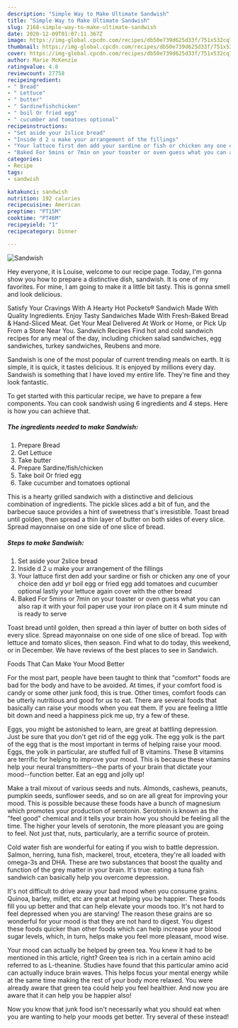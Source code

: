 ```yaml
---
description: "Simple Way to Make Ultimate Sandwish"
title: "Simple Way to Make Ultimate Sandwish"
slug: 2168-simple-way-to-make-ultimate-sandwish
date: 2020-12-09T01:07:11.367Z
image: https://img-global.cpcdn.com/recipes/db50e739d625d33f/751x532cq70/sandwish-recipe-main-photo.jpg
thumbnail: https://img-global.cpcdn.com/recipes/db50e739d625d33f/751x532cq70/sandwish-recipe-main-photo.jpg
cover: https://img-global.cpcdn.com/recipes/db50e739d625d33f/751x532cq70/sandwish-recipe-main-photo.jpg
author: Marie McKenzie
ratingvalue: 4.8
reviewcount: 27758
recipeingredient:
- " Bread"
- " Lettuce"
- " butter"
- " Sardinefishchicken"
- " boil Or fried egg"
- " cucumber and tomatoes optional"
recipeinstructions:
- "Set aside your 2slice bread"
- "Inside d 2 u make your arrangement of the fillings"
- "Your lattuce first den add your sardine or fish or chicken any one of your choice den add yr boil egg or fried egg add tomatoes and cucumber optional lastly your lettuce again cover with the other bread"
- "Baked For 5mins or 7min on your toaster or oven guess what you can also rap it with your foil paper use your iron place on it 4 sum minute nd is ready to serve"
categories:
- Recipe
tags:
- sandwish

katakunci: sandwish 
nutrition: 192 calories
recipecuisine: American
preptime: "PT15M"
cooktime: "PT46M"
recipeyield: "1"
recipecategory: Dinner

---
```



![Sandwish](https://img-global.cpcdn.com/recipes/db50e739d625d33f/751x532cq70/sandwish-recipe-main-photo.jpg)

Hey everyone, it is Louise, welcome to our recipe page. Today, I'm gonna show you how to prepare a distinctive dish, sandwish. It is one of my favorites. For mine, I am going to make it a little bit tasty. This is gonna smell and look delicious.

Satisfy Your Cravings With A Hearty Hot Pockets® Sandwich Made With Quality Ingredients. Enjoy Tasty Sandwiches Made With Fresh-Baked Bread &amp; Hand-Sliced Meat. Get Your Meal Delivered At Work or Home, or Pick Up From a Store Near You. Sandwich Recipes Find hot and cold sandwich recipes for any meal of the day, including chicken salad sandwiches, egg sandwiches, turkey sandwiches, Reubens and more.

Sandwish is one of the most popular of current trending meals on earth. It is simple, it is quick, it tastes delicious. It is enjoyed by millions every day. Sandwish is something that I have loved my entire life. They're fine and they look fantastic.


To get started with this particular recipe, we have to prepare a few components. You can cook sandwish using 6 ingredients and 4 steps. Here is how you can achieve that.

<!--inarticleads1-->

##### The ingredients needed to make Sandwish:

1. Prepare  Bread
1. Get  Lettuce
1. Take  butter
1. Prepare  Sardine/fish/chicken
1. Take  boil Or fried egg
1. Take  cucumber and tomatoes optional


This is a hearty grilled sandwich with a distinctive and delicious combination of ingredients. The pickle slices add a bit of fun, and the barbecue sauce provides a hint of sweetness that&#39;s irresistible. Toast bread until golden, then spread a thin layer of butter on both sides of every slice. Spread mayonnaise on one side of one slice of bread. 

<!--inarticleads2-->

##### Steps to make Sandwish:

1. Set aside your 2slice bread
1. Inside d 2 u make your arrangement of the fillings
1. Your lattuce first den add your sardine or fish or chicken any one of your choice den add yr boil egg or fried egg add tomatoes and cucumber optional lastly your lettuce again cover with the other bread
1. Baked For 5mins or 7min on your toaster or oven guess what you can also rap it with your foil paper use your iron place on it 4 sum minute nd is ready to serve


Toast bread until golden, then spread a thin layer of butter on both sides of every slice. Spread mayonnaise on one side of one slice of bread. Top with lettuce and tomato slices, then season. Find what to do today, this weekend, or in December. We have reviews of the best places to see in Sandwich. 

Foods That Can Make Your Mood Better


For the most part, people have been taught to think that "comfort" foods are bad for the body and have to be avoided. At times, if your comfort food is candy or some other junk food, this is true. Other times, comfort foods can be utterly nutritious and good for us to eat. There are several foods that basically can raise your moods when you eat them. If you are feeling a little bit down and need a happiness pick me up, try a few of these.

Eggs, you might be astonished to learn, are great at battling depression. Just be sure that you don't get rid of the egg yolk. The egg yolk is the part of the egg that is the most important in terms of helping raise your mood. Eggs, the yolk in particular, are stuffed full of B vitamins. These B vitamins are terrific for helping to improve your mood. This is because these vitamins help your neural transmitters--the parts of your brain that dictate your mood--function better. Eat an egg and jolly up!

Make a trail mixout of various seeds and nuts. Almonds, cashews, peanuts, pumpkin seeds, sunflower seeds, and so on are all great for improving your mood. This is possible because these foods have a bunch of magnesium which promotes your production of serotonin. Serotonin is known as the "feel good" chemical and it tells your brain how you should be feeling all the time. The higher your levels of serotonin, the more pleasant you are going to feel. Not just that, nuts, particularly, are a terrific source of protein.

Cold water fish are wonderful for eating if you wish to battle depression. Salmon, herring, tuna fish, mackerel, trout, etcetera, they're all loaded with omega-3s and DHA. These are two substances that boost the quality and function of the grey matter in your brain. It's true: eating a tuna fish sandwich can basically help you overcome depression. 

It's not difficult to drive away your bad mood when you consume grains. Quinoa, barley, millet, etc are great at helping you be happier. These foods fill you up better and that can help elevate your moods too. It's not hard to feel depressed when you are starving! The reason these grains are so wonderful for your mood is that they are not hard to digest. You digest these foods quicker than other foods which can help increase your blood sugar levels, which, in turn, helps make you feel more pleasant, mood wise.

Your mood can actually be helped by green tea. You knew it had to be mentioned in this article, right? Green tea is rich in a certain amino acid referred to as L-theanine. Studies have found that this particular amino acid can actually induce brain waves. This helps focus your mental energy while at the same time making the rest of your body more relaxed. You were already aware that green tea could help you feel healthier. And now you are aware that it can help you be happier also!

Now you know that junk food isn't necessarily what you should eat when you are wanting to help your moods get better. Try several of these instead!

